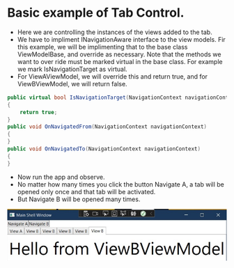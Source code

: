 # Basic example of Tab Control. 
- Here we are controlling the instances of the views added to the tab. 
- We have to impliment INavigationAware interface to the view models. Fir this example, we will be implimenting that to the base class ViewModelBase, and override as necessary. Note that the methods we want to over ride must be marked virtual in the base class. For example we mark IsNavigationTarget as virtual.
- For ViewAViewModel, we will override this and return true, and for ViewBViewModel, we will return false.

```cs
public virtual bool IsNavigationTarget(NavigationContext navigationContext)
{
    return true;
}
public void OnNavigatedFrom(NavigationContext navigationContext)
{
}
public void OnNavigatedTo(NavigationContext navigationContext)
{
}
```


- Now run the app and observe. 
- No matter how many times you click the button Navigate A, a tab will be opened only once and that tab will be activated.
- But Navigate B will be opened many times.

![Tab Control](./images/20TabControl20.jpg)



